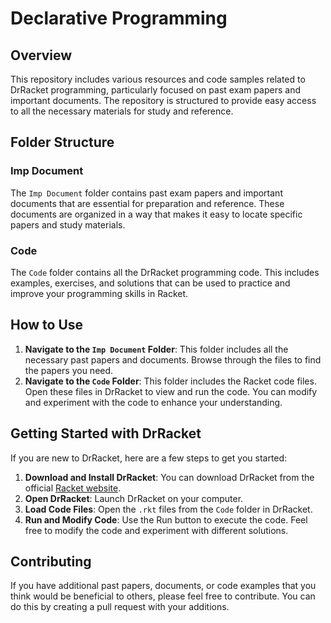 # Declarative Programming

## Overview

This repository includes various resources and code samples related to DrRacket programming, particularly focused on past exam papers and important documents. The repository is structured to provide easy access to all the necessary materials for study and reference.

## Folder Structure

### Imp Document

The `Imp Document` folder contains past exam papers and important documents that are essential for preparation and reference. These documents are organized in a way that makes it easy to locate specific papers and study materials.

### Code

The `Code` folder contains all the DrRacket programming code. This includes examples, exercises, and solutions that can be used to practice and improve your programming skills in Racket.

## How to Use

1. **Navigate to the `Imp Document` Folder**: This folder includes all the necessary past papers and documents. Browse through the files to find the papers you need.
2. **Navigate to the `Code` Folder**: This folder includes the Racket code files. Open these files in DrRacket to view and run the code. You can modify and experiment with the code to enhance your understanding.

## Getting Started with DrRacket

If you are new to DrRacket, here are a few steps to get you started:

1. **Download and Install DrRacket**: You can download DrRacket from the official [Racket website](https://racket-lang.org/).
2. **Open DrRacket**: Launch DrRacket on your computer.
3. **Load Code Files**: Open the `.rkt` files from the `Code` folder in DrRacket.
4. **Run and Modify Code**: Use the Run button to execute the code. Feel free to modify the code and experiment with different solutions.

## Contributing

If you have additional past papers, documents, or code examples that you think would be beneficial to others, please feel free to contribute. You can do this by creating a pull request with your additions.
